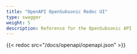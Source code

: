 ```yaml
---
title: "OpenAPI OpenSubsonic Redoc UI"
type: swagger
weight: 5
description: Reference for the OpenSubsonic API
---
```


{{< redoc src="/docs/openapi/openapi.json" >}}
